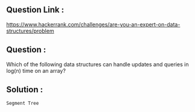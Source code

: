 ## Question Link :

https://www.hackerrank.com/challenges/are-you-an-expert-on-data-structures/problem

## Question : 

Which of the following data structures can handle updates and queries in log(n) time on an array?

## Solution :

```
Segment Tree
```